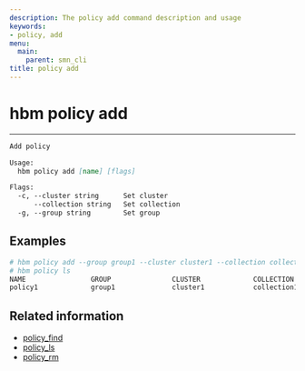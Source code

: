```yaml
---
description: The policy add command description and usage
keywords:
- policy, add
menu:
  main:
    parent: smn_cli
title: policy add
---
```


# hbm policy add
***

```markdown
Add policy

Usage:
  hbm policy add [name] [flags]

Flags:
  -c, --cluster string      Set cluster
      --collection string   Set collection
  -g, --group string        Set group
```

## Examples

```bash
# hbm policy add --group group1 --cluster cluster1 --collection collection1 policy1
# hbm policy ls
NAME                GROUP               CLUSTER             COLLECTION
policy1             group1              cluster1            collection1
```

## Related information

* [policy_find](policy_find.md)
* [policy_ls](policy_ls.md)
* [policy_rm](policy_rm.md)

